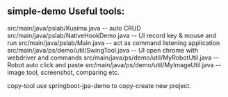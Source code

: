## simple-demo Useful tools:
src/main/java/pslab/Kuaima.java -- auto CRUD
src/main/java/pslab/NativeHookDemo.java -- UI record key & mouse and run
src/main/java/pslab/Main.java -- act as command listening application
src/main/java/ps/demo/util/SwingTool.java -- UI open chrome with webdriver and commands
src/main/java/ps/demo/util/MyRobotUtil.java -- Robot auto click and paste
src/main/java/ps/demo/util/MyImageUtil.java -- image tool, screenshot, comparing etc.


copy-tool use springboot-jpa-demo to copy-create new project.

